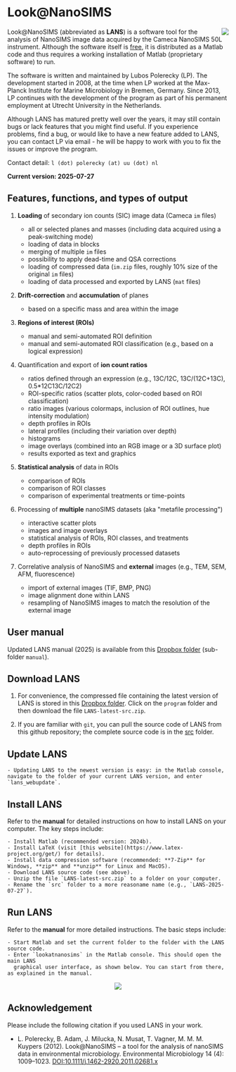 # Look@NanoSIMS

<img align="right" src="man/figures/13c-12c_13c-vs-31p-12c_13c-vs-32s-12c_13c-rgb.png">

Look@NanoSIMS (abbreviated as **LANS**) is a software tool for the analysis of NanoSIMS image data acquired by the Cameca NanoSIMS 50L instrument. Although the software itself is [free](http://www.gnu.org/philosophy/free-sw.html), it is distributed as a Matlab code and thus requires a working installation of Matlab (proprietary software) to run.

The software is written and maintained by Lubos Polerecky (LP). The development started in 2008, at the time when LP worked at the Max-Planck Institute for Marine Microbiology in Bremen, Germany. Since 2013, LP continues with the development of the program as part of his permanent employment at Utrecht University in the Netherlands.

Although LANS has matured pretty well over the years, it may still contain bugs or lack features that you might find useful. If you experience problems, find a bug, or would like to have a new feature added to LANS, you can contact LP via email - he will be happy to work with you to fix the issues or improve the program. 

Contact detail: `l (dot) polerecky (at) uu (dot) nl`

**Current version: 2025-07-27**

## Features, functions, and types of output

1. **Loading** of secondary ion counts (SIC) image data (Cameca `im` files)
   
    - all or selected planes and masses (including data acquired using a peak-switching mode)
    - loading of data in blocks
    - merging of multiple `im` files
    - possibility to apply dead-time and QSA corrections
    - loading of compressed data (`im.zip` files, roughly 10% size of the original `im` files)
    - loading of data processed and exported by LANS (`mat` files)

2. **Drift-correction** and **accumulation** of planes

    - based on a specific mass and area within the image

3. **Regions of interest (ROIs)**

    - manual and semi-automated ROI definition
    - manual and semi-automated ROI classification (e.g., based on a logical expression)

4. Quantification and export of **ion count ratios** 

    - ratios defined through an expression (e.g., 13C/12C, 13C/(12C+13C), 0.5*12C13C/12C2)
    - ROI-specific ratios (scatter plots, color-coded based on ROI classification)
    - ratio images (various colormaps, inclusion of ROI outlines, hue intensity modulation)
    - depth profiles in ROIs 
    - lateral profiles (including their variation over depth)
    - histograms
    - image overlays (combined into an RGB image or a 3D surface plot)
    - results exported as text and graphics

5. **Statistical analysis** of data in ROIs 
    
    - comparison of ROIs
    - comparison of ROI classes
    - comparison of experimental treatments or time-points

6. Processing of **multiple** nanoSIMS datasets (aka "metafile processing")

    - interactive scatter plots
    - images and image overlays
    - statistical analysis of ROIs, ROI classes, and treatments
    - depth profiles in ROIs
    - auto-reprocessing of previously processed datasets

7. Correlative analysis of NanoSIMS and **external** images (e.g., TEM, SEM, AFM, fluorescence)

    - import of external images (TIF, BMP, PNG)
    - image alignment done within LANS
    - resampling of NanoSIMS images to match the resolution of the external image

## User manual

Updated LANS manual (2025) is available from this [Dropbox folder](https://www.dropbox.com/sh/gyss2uvv5ggu2vl/AABViAmt9WHryEP_xZBrCG_La?dl=0) (sub-folder `manual`).

## Download LANS

1. For convenience, the compressed file containing the latest version of LANS is stored in this [Dropbox folder](https://www.dropbox.com/sh/gyss2uvv5ggu2vl/AABViAmt9WHryEP_xZBrCG_La?dl=0). Click on the `program` folder and then download the file `LANS-latest-src.zip`.

2. If you are familiar with `git`, you can pull the source code of LANS from this github repository; the complete source code is in the [src](src) folder.

## Update LANS

    - Updating LANS to the newest version is easy: in the Matlab console, navigate to the folder of your current LANS version, and enter `lans_webupdate`.

## Install LANS

Refer to the **manual** for detailed instructions on how to install LANS on your computer. The key steps include:

    - Install Matlab (recommended version: 2024b).
    - Install LaTeX (visit [this website](https://www.latex-project.org/get/) for details).
    - Install data compression software (recommended: **7-Zip** for Windows, **zip** and **unzip** for Linux and MacOS).
    - Download LANS source code (see above).
    - Unzip the file `LANS-latest-src.zip` to a folder on your computer. 
    - Rename the `src` folder to a more reasoname name (e.g., `LANS-2025-07-27`).

## Run LANS

Refer to the **manual** for more detailed instructions. The basic steps include:

    - Start Matlab and set the current folder to the folder with the LANS source code.
    - Enter `lookatnanosims` in the Matlab console. This should open the main LANS 
      graphical user interface, as shown below. You can start from there, as explained in the manual.

<p align="center">
  <img src="man/figures/lans-main-GUI.png">
</p>

## Acknowledgement

Please include the following citation if you used LANS in your work. 

  - L. Polerecky, B. Adam, J. Milucka, N. Musat, T. Vagner, M. M. M. Kuypers (2012). 
Look@NanoSIMS – a tool for the analysis of nanoSIMS data in environmental microbiology. 
Environmental Microbiology 14 (4): 1009–1023.
[DOI:10.1111/j.1462-2920.2011.02681.x](http://onlinelibrary.wiley.com/doi/10.1111/j.1462-2920.2011.02681.x/abstract)

